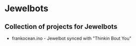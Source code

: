 # Jewelbots
## Collection of projects for Jewelbots

* frankocean.ino - Jewelbot synced with "Thinkin Bout You" 
